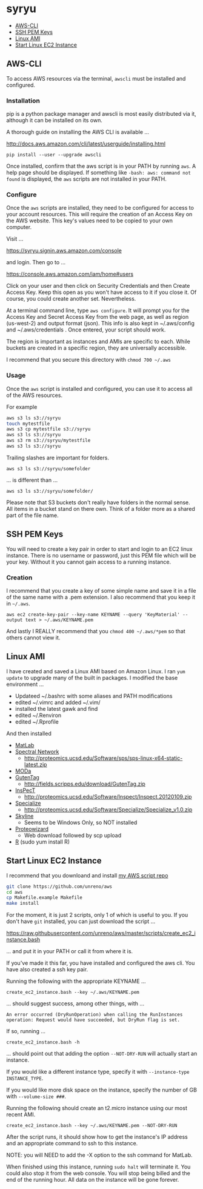 # syryu

*	[AWS-CLI](#aws-cli)
*	[SSH PEM Keys](#ssh-pem-keys)
*	[Linux AMI](#linux-ami)
*	[Start Linux EC2 Instance](#start-linux-ec2-instance)




##	AWS-CLI

To access AWS resources via the terminal, `awscli` must be installed and configured.




###	Installation

pip is a python package manager and awscli is most easily distributed via it,
although it can be installed on its own.

A thorough guide on installing the AWS CLI is available ...

http://docs.aws.amazon.com/cli/latest/userguide/installing.html

`pip install --user --upgrade awscli`

Once installed, confirm that the aws script is in your PATH by running `aws`.
A help page should be displayed.
If something like `-bash: aws: command not found` is displayed,
the `aws` scripts are not installed in your PATH.




###	Configure

Once the `aws` scripts are installed, they need to be configured for access to your account resources.
This will require the creation of an Access Key on the AWS website.
This key's values need to be copied to your own computer.

Visit ...

https://syryu.signin.aws.amazon.com/console

and login. Then go to ...

https://console.aws.amazon.com/iam/home#users

Click on your user and then click on Security Credentials and then Create Access Key. Keep this open as you won't have access to it if you close it. Of course, you could create another set. Nevertheless.

At a terminal command line, type `aws configure`. It will prompt you for the Access Key and Secret Access Key from the web page, as well as region (us-west-2) and output format (json). This info is also kept in ~/.aws/config and ~/.aws/credentials . Once entered, your script should work.

The region is important as instances and AMIs are specific to each.
While buckets are created in a specific region, they are universally accessible.

I recommend that you secure this directory with `chmod 700 ~/.aws`




###	Usage

Once the `aws` script is installed and configured, you can use it to access all of the AWS resources.

For example

```BASH
aws s3 ls s3://syryu
touch mytestfile
aws s3 cp mytestfile s3://syryu
aws s3 ls s3://syryu
aws s3 rm s3://syryu/mytestfile
aws s3 ls s3://syryu
```

Trailing slashes are important for folders.

`aws s3 ls s3://syryu/somefolder`

... is different than ...

`aws s3 ls s3://syryu/somefolder/`

Please note that S3 buckets don't really have folders in the normal sense.
All items in a bucket stand on there own.
Think of a folder more as a shared part of the file name.




## SSH PEM Keys

You will need to create a key pair in order to start and login to an EC2 linux instance.
There is no username or password, just this PEM file which will be your key.
Without it you cannot gain access to a running instance.




### Creation

I recommend that you create a key of some simple name and save it in a file of the same name with a .pem extension.
I also recommend that you keep it in `~/.aws`.

`aws ec2 create-key-pair --key-name KEYNAME --query 'KeyMaterial' --output text > ~/.aws/KEYNAME.pem`

And lastly I REALLY recommend that you `chmod 400 ~/.aws/*pem` so that others cannot view it.




## Linux AMI

I have created and saved a Linux AMI based on Amazon Linux.
I ran `yum update` to upgrade many of the built in packages.
I modified the base environment ...
*	Updateed ~/.bashrc with some aliases and PATH modifications
* edited ~/.vimrc and added ~/.vim/
*	installed the latest gawk and find
*	edited ~/.Renviron
*	edited ~/.Rprofile

And then installed
*	[MatLab](http://www.mathworks.com/downloads/web_downloads/download_release?release=R2016b)
*	[Spectral Network](http://proteomics.ucsd.edu/software-tools/spectral-networks/)
	*	http://proteomics.ucsd.edu/Software/sps/sps-linux-x64-static-latest.zip
*	[MODa](http://prix.hanyang.ac.kr/download/software_archive/release/moda_v1.51.zip)
*	[GutenTag](http://fields.scripps.edu/yates/wp/?page_id=17)
	*	http://fields.scripps.edu/download/GutenTag.zip
*	[InsPecT](http://proteomics.ucsd.edu/Software/Inspect/)
	*	http://proteomics.ucsd.edu/Software/Inspect/Inspect.20120109.zip
*	[Specialize](http://proteomics.ucsd.edu/software-tools/specialize/)
	*	http://proteomics.ucsd.edu/Software/Specialize/Specialize_v1.0.zip
*	[Skyline](https://skyline.gs.washington.edu/labkey/project/home/software/Skyline/begin.view)
	*	Seems to be Windows Only, so NOT installed
*	[Proteowizard](http://proteowizard.sourceforge.net/downloads.shtml)
	*	Web download followed by scp upload
*	[R](https://www.r-project.org) (sudo yum install R)




## Start Linux EC2 Instance

I recommend that you downloand and install
[my AWS script repo](https://github.com/unreno/aws)

```BASH
git clone https://github.com/unreno/aws
cd aws
cp Makefile.example Makefile
make install
```

For the moment, it is just 2 scripts, only 1 of which is useful to you.
If you don't have `git` installed, you can just download the script ...

https://raw.githubusercontent.com/unreno/aws/master/scripts/create_ec2_instance.bash

... and put it in your PATH or call it from where it is.


If you've made it this far, you have installed and configured the aws cli.
You have also created a ssh key pair.

Running the following with the appropriate KEYNAME ...

`create_ec2_instance.bash --key ~/.aws/KEYNAME.pem`

... should suggest success, among other things, with ...

`An error occurred (DryRunOperation) when calling the RunInstances operation: Request would have succeeded, but DryRun flag is set.`



If so, running ...

`create_ec2_instance.bash -h`

... should point out that adding the option `--NOT-DRY-RUN` will actually start an instance.


If you would like a different instance type, specify it with `--instance-type INSTANCE_TYPE`.

If you would like more disk space on the instance, specify the number of GB with `--volume-size ###`.


Running the following should create an t2.micro instance using our most recent AMI.

`create_ec2_instance.bash --key ~/.aws/KEYNAME.pem --NOT-DRY-RUN`

After the script runs, it should show how to get the instance's IP address
and an appropriate command to ssh to this instance.


NOTE: you will NEED to add the -X option to the ssh command for MatLab.


When finished using this instance, running `sudo halt` will terminate it.
You could also stop it from the web console.
You will stop being billed and the end of the running hour.
All data on the instance will be gone forever.









